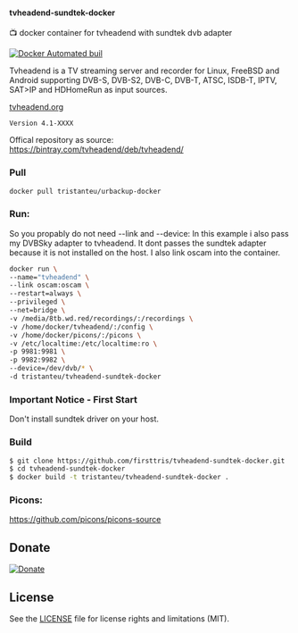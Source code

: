 #### tvheadend-sundtek-docker
:tv: docker container for tvheadend with sundtek dvb adapter

[![Docker Automated buil](https://img.shields.io/docker/automated/jrottenberg/ffmpeg.svg)](https://hub.docker.com/r/tristanteu/tvheadend-sundtek-docker/)



Tvheadend is a TV streaming server and recorder for Linux, FreeBSD and Android supporting DVB-S, DVB-S2, DVB-C, DVB-T, ATSC, ISDB-T, IPTV, SAT>IP and HDHomeRun as input sources.  

[tvheadend.org](https://tvheadend.org/)

`Version 4.1-XXXX`

Offical repository as source:   
https://bintray.com/tvheadend/deb/tvheadend/

### Pull
```bash
docker pull tristanteu/urbackup-docker
```

### Run:
So you propably do not need --link and --device:
In this example i also pass my DVBSky adapter to tvheadend. It dont passes the sundtek adapter because it is not installed on the host.
I also link oscam into the container.
```bash
docker run \
--name="tvheadend" \
--link oscam:oscam \
--restart=always \
--privileged \
--net=bridge \
-v /media/8tb.wd.red/recordings/:/recordings \
-v /home/docker/tvheadend/:/config \
-v /home/docker/picons/:/picons \
-v /etc/localtime:/etc/localtime:ro \
-p 9981:9981 \
-p 9982:9982 \
--device=/dev/dvb/* \
-d tristanteu/tvheadend-sundtek-docker
```

### Important Notice - First Start
Don't install sundtek driver on your host.

### Build
```bash
$ git clone https://github.com/firsttris/tvheadend-sundtek-docker.git
$ cd tvheadend-sundtek-docker
$ docker build -t tristanteu/tvheadend-sundtek-docker .
```

### Picons:
https://github.com/picons/picons-source

## Donate
[![Donate](https://img.shields.io/badge/Donate-PayPal-green.svg)](https://www.paypal.com/cgi-bin/webscr?cmd=_s-xclick&hosted_button_id=KEAR9ZC228YCL)

## License
See the [LICENSE](LICENSE.md) file for license rights and limitations (MIT).
